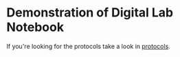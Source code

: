 # Demonstration of Digital Lab Notebook

If you're looking for the protocols take a look in [protocols](/protocols).


